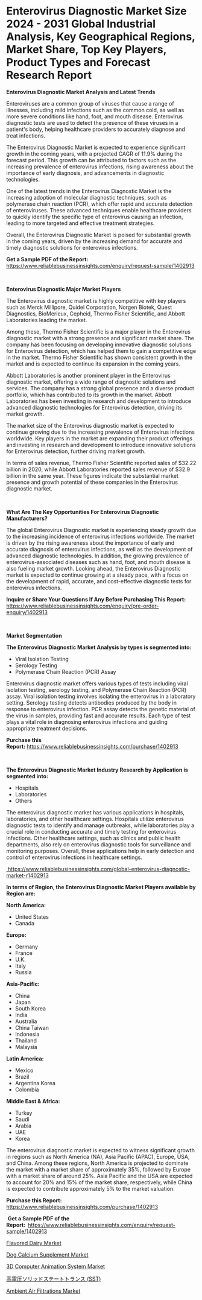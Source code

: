 <p><h1>Enterovirus Diagnostic Market Size 2024 - 2031 Global Industrial Analysis, Key Geographical Regions, Market Share, Top Key Players, Product Types and Forecast Research Report</h1></p><p><strong>Enterovirus Diagnostic Market Analysis and Latest Trends</strong></p>
<p><p>Enteroviruses are a common group of viruses that cause a range of illnesses, including mild infections such as the common cold, as well as more severe conditions like hand, foot, and mouth disease. Enterovirus diagnostic tests are used to detect the presence of these viruses in a patient's body, helping healthcare providers to accurately diagnose and treat infections.</p><p>The Enterovirus Diagnostic Market is expected to experience significant growth in the coming years, with a projected CAGR of 11.9% during the forecast period. This growth can be attributed to factors such as the increasing prevalence of enterovirus infections, rising awareness about the importance of early diagnosis, and advancements in diagnostic technologies.</p><p>One of the latest trends in the Enterovirus Diagnostic Market is the increasing adoption of molecular diagnostic techniques, such as polymerase chain reaction (PCR), which offer rapid and accurate detection of enteroviruses. These advanced techniques enable healthcare providers to quickly identify the specific type of enterovirus causing an infection, leading to more targeted and effective treatment strategies.</p><p>Overall, the Enterovirus Diagnostic Market is poised for substantial growth in the coming years, driven by the increasing demand for accurate and timely diagnostic solutions for enterovirus infections.</p></p>
<p><strong>Get a Sample PDF of the Report:&nbsp;</strong> <a href="https://www.reliablebusinessinsights.com/enquiry/request-sample/1402913">https://www.reliablebusinessinsights.com/enquiry/request-sample/1402913</a></p>
<p>&nbsp;</p>
<p><strong>Enterovirus Diagnostic Major Market Players</strong></p>
<p><p>The Enterovirus diagnostic market is highly competitive with key players such as Merck Millipore, Quidel Corporation, Norgen Biotek, Quest Diagnostics, BioMerieux, Cepheid, Thermo Fisher Scientific, and Abbott Laboratories leading the market. </p><p>Among these, Thermo Fisher Scientific is a major player in the Enterovirus diagnostic market with a strong presence and significant market share. The company has been focusing on developing innovative diagnostic solutions for Enterovirus detection, which has helped them to gain a competitive edge in the market. Thermo Fisher Scientific has shown consistent growth in the market and is expected to continue its expansion in the coming years.</p><p>Abbott Laboratories is another prominent player in the Enterovirus diagnostic market, offering a wide range of diagnostic solutions and services. The company has a strong global presence and a diverse product portfolio, which has contributed to its growth in the market. Abbott Laboratories has been investing in research and development to introduce advanced diagnostic technologies for Enterovirus detection, driving its market growth.</p><p>The market size of the Enterovirus diagnostic market is expected to continue growing due to the increasing prevalence of Enterovirus infections worldwide. Key players in the market are expanding their product offerings and investing in research and development to introduce innovative solutions for Enterovirus detection, further driving market growth.</p><p>In terms of sales revenue, Thermo Fisher Scientific reported sales of $32.22 billion in 2020, while Abbott Laboratories reported sales revenue of $32.9 billion in the same year. These figures indicate the substantial market presence and growth potential of these companies in the Enterovirus diagnostic market.</p></p>
<p>&nbsp;</p>
<p><strong>What Are The Key Opportunities For Enterovirus Diagnostic Manufacturers?</strong></p>
<p><p>The global Enterovirus Diagnostic market is experiencing steady growth due to the increasing incidence of enterovirus infections worldwide. The market is driven by the rising awareness about the importance of early and accurate diagnosis of enterovirus infections, as well as the development of advanced diagnostic technologies. In addition, the growing prevalence of enterovirus-associated diseases such as hand, foot, and mouth disease is also fueling market growth. Looking ahead, the Enterovirus Diagnostic market is expected to continue growing at a steady pace, with a focus on the development of rapid, accurate, and cost-effective diagnostic tests for enterovirus infections.</p></p>
<p><strong>Inquire or Share Your Questions If Any Before Purchasing This Report:</strong> <a href="https://www.reliablebusinessinsights.com/enquiry/pre-order-enquiry/1402913">https://www.reliablebusinessinsights.com/enquiry/pre-order-enquiry/1402913</a></p>
<p>&nbsp;</p>
<p><strong>Market Segmentation</strong></p>
<p><strong>The Enterovirus Diagnostic Market Analysis by types is segmented into:</strong></p>
<p><ul><li>Viral Isolation Testing</li><li>Serology Testing</li><li>Polymerase Chain Reaction (PCR) Assay</li></ul></p>
<p><p>Enterovirus diagnostic market offers various types of tests including viral isolation testing, serology testing, and Polymerase Chain Reaction (PCR) assay. Viral isolation testing involves isolating the enterovirus in a laboratory setting. Serology testing detects antibodies produced by the body in response to enterovirus infection. PCR assay detects the genetic material of the virus in samples, providing fast and accurate results. Each type of test plays a vital role in diagnosing enterovirus infections and guiding appropriate treatment decisions.</p></p>
<p><strong>Purchase this Report:&nbsp;</strong><a href="https://www.reliablebusinessinsights.com/purchase/1402913">https://www.reliablebusinessinsights.com/purchase/1402913</a></p>
<p>&nbsp;</p>
<p><strong>The Enterovirus Diagnostic Market Industry Research by Application is segmented into:</strong></p>
<p><ul><li>Hospitals</li><li>Laboratories</li><li>Others</li></ul></p>
<p><p>The enterovirus diagnostic market has various applications in hospitals, laboratories, and other healthcare settings. Hospitals utilize enterovirus diagnostic tests to identify and manage outbreaks, while laboratories play a crucial role in conducting accurate and timely testing for enterovirus infections. Other healthcare settings, such as clinics and public health departments, also rely on enterovirus diagnostic tools for surveillance and monitoring purposes. Overall, these applications help in early detection and control of enterovirus infections in healthcare settings.</p></p>
<p><a href="https://www.reliablebusinessinsights.com/global-enterovirus-diagnostic-market-r1402913">&nbsp;https://www.reliablebusinessinsights.com/global-enterovirus-diagnostic-market-r1402913</a></p>
<p><strong>In terms of Region, the Enterovirus Diagnostic Market Players available by Region are:</strong></p>
<p>
    <p> <strong> North America: </strong>
        <ul>
            <li>United States</li>
            <li>Canada</li>
        </ul>
        </p> 
    <p> <strong> Europe: </strong>
        <ul>
            <li>Germany</li>
            <li>France</li>
            <li>U.K.</li>
            <li>Italy</li>
            <li>Russia</li>
        </ul>
        </p> 
    <p> <strong> Asia-Pacific: </strong>
        <ul>
            <li>China</li>
            <li>Japan</li>
            <li>South Korea</li>
            <li>India</li>
            <li>Australia</li>
            <li>China Taiwan</li>
            <li>Indonesia</li>
            <li>Thailand</li>
            <li>Malaysia</li>
        </ul>
        </p> 
    <p> <strong> Latin America: </strong>
        <ul>
            <li>Mexico</li>
            <li>Brazil</li>
            <li>Argentina Korea</li>
            <li>Colombia</li>
        </ul>
        </p> 
    <p> <strong> Middle East & Africa: </strong>
        <ul>
            <li>Turkey</li>
            <li>Saudi</li>
            <li>Arabia</li>
            <li>UAE</li>
            <li>Korea</li>
        </ul>
    </p>
    </p>
<p><p>The enterovirus diagnostic market is expected to witness significant growth in regions such as North America (NA), Asia Pacific (APAC), Europe, USA, and China. Among these regions, North America is projected to dominate the market with a market share of approximately 35%, followed by Europe with a market share of around 25%. Asia Pacific and the USA are expected to account for 20% and 15% of the market share, respectively, while China is expected to contribute approximately 5% to the market valuation.</p></p>
<p><strong>Purchase this Report: </strong><a href="https://www.reliablebusinessinsights.com/purchase/1402913">https://www.reliablebusinessinsights.com/purchase/1402913</a></p>
<p>&nbsp;<strong>Get a Sample PDF of the Report:&nbsp;&nbsp;</strong><a href="https://www.reliablebusinessinsights.com/enquiry/request-sample/1402913">https://www.reliablebusinessinsights.com/enquiry/request-sample/1402913</a></p>
<p><strong></strong></p>
<p><p><a href="https://www.linkedin.com/pulse/flavored-dairy-market-analysis-its-cagr-segmentation-jipse">Flavored Dairy Market</a></p><p><a href="https://www.linkedin.com/pulse/dog-calcium-supplement-market-trends-forecast-competitive-analysis-9goue">Dog Calcium Supplement Market</a></p><p><a href="https://github.com/LitzyGulgowski2023/Market-Research-Report-List-1/blob/main/3d-computer-animation-system-market.md">3D Computer Animation System Market</a></p><p><a href="https://github.com/LenoraKris2023/Market-Research-Report-List-1/blob/main/2506303114173.md">高電圧ソリッドステートトランス (SST)</a></p><p><a href="https://github.com/Sinjinluong3e0awx2m195k76/Market-Research-Report-List-2/blob/main/ambient-air-filtrations-market.md">Ambient Air Filtrations Market</a></p></p>